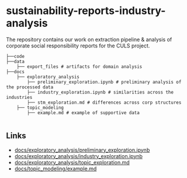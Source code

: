 # sustainability-reports-industry-analysis

The repository contains our work on extraction pipeline &amp; analysis of corporate social responsibility reports for the CULS project.


```
├──code
├──data
    ├── export_files # artifacts for domain analysis        
├──docs
    ├── exploratory_analysis
        ├── preliminary_exploration.ipynb # preliminary analysis of the processed data
        ├── industry_exploration.ipynb # similarities across the industries
        ├── stm_exploration.md # differences across corp structures
    ├── topic_modeling
        ├── example.md # example of supportive data


```

## Links
* [docs/exploratory_analysis/preliminary_exploration.ipynb](docs/exploratory_analysis/preliminary_exploration.ipynb)
* [docs/exploratory_analysis/industry_exploration.ipynb](docs/exploratory_analysis/industry_exploration.ipynb)
* [docs/exploratory_analysis/topic_exploration.md](docs/exploratory_analysis/topic_exploration.md)
* [docs/topic_modeling/example.md](docs/topic_modeling/example.md)

